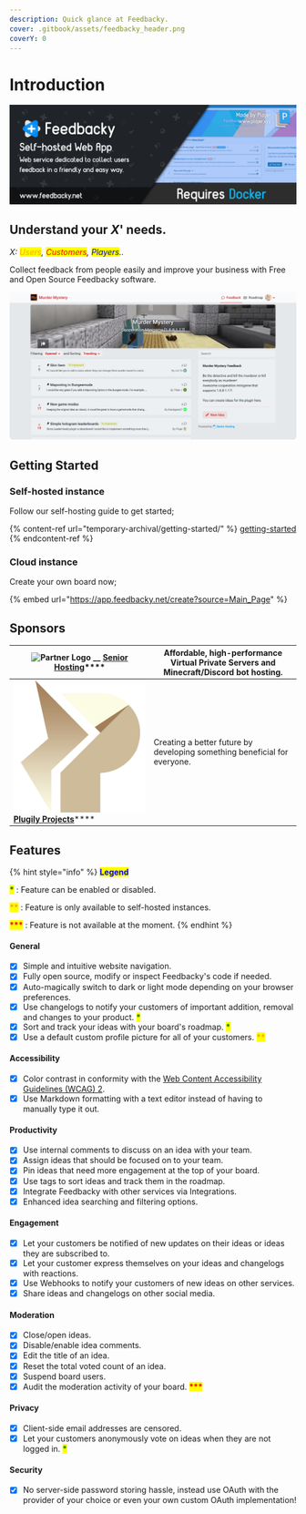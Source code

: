 ```yaml
---
description: Quick glance at Feedbacky.
cover: .gitbook/assets/feedbacky_header.png
coverY: 0
---
```


# Introduction

![](<.gitbook/assets/image (9).png>)

## Understand your _X_' needs.

_X: <mark style="color:orange;">Users</mark>, <mark style="color:red;">Customers</mark>, <mark style="color:blue;">Players</mark>.._

Collect feedback from people easily and improve your business with Free and Open Source Feedbacky software.

![](<.gitbook/assets/image (5).png>)

## Getting Started

### Self-hosted instance

Follow our self-hosting guide to get started;

{% content-ref url="temporary-archival/getting-started/" %}
[getting-started](temporary-archival/getting-started/)
{% endcontent-ref %}

### Cloud instance

Create your own board now;

{% embed url="https://app.feedbacky.net/create?source=Main_Page" %}

## Sponsors

| ![Partner Logo](https://cdn.feedbacky.net/static/img/partner-logo.png) __ [**Senior Hosting**](./)**** | Affordable, high-performance Virtual Private Servers and Minecraft/Discord bot hosting. |
| ------------------------------------------------------------------------------------------------------ | --------------------------------------------------------------------------------------- |
| ![](<.gitbook/assets/image (4).png>) [**Plugily Projects**](https://plugily.xyz)****                   | Creating a better future by developing something beneficial for everyone.               |

## Features

{% hint style="info" %}
<mark style="color:blue;">**Legend**</mark>

<mark style="color:green;">**\***</mark> : Feature can be enabled or disabled.

<mark style="color:orange;">**\*\***</mark> : Feature is only available to self-hosted instances.&#x20;

<mark style="color:red;">**\*\*\***</mark> : Feature is not available at the moment.
{% endhint %}

#### **General**

* [x] Simple and intuitive website navigation.
* [x] Fully open source, modify or inspect Feedbacky's code if needed.
* [x] Auto-magically switch to dark or light mode depending on your browser preferences.
* [x] Use changelogs to notify your customers of important addition, removal and changes to your product. <mark style="color:green;">**\***</mark>
* [x] Sort and track your ideas with your board's roadmap. <mark style="color:green;">**\***</mark>
* [x] Use a default custom profile picture for all of your customers. <mark style="color:orange;">**\*\***</mark>

#### **Accessibility**

* [x] Color contrast in conformity with the [Web Content Accessibility Guidelines (WCAG) 2](https://www.w3.org/TR/WCAG21/#contrast-enhanced).
* [x] Use Markdown formatting with a text editor instead of having to manually type it out.

#### **Productivity**

* [x] Use internal comments to discuss on an idea with your team.
* [x] Assign ideas that should be focused on to your team.&#x20;
* [x] Pin ideas that need more engagement at the top of your board.&#x20;
* [x] Use tags to sort ideas and track them in the roadmap.
* [x] Integrate Feedbacky with other services via Integrations.
* [x] Enhanced idea searching and filtering options.

#### **Engagement**&#x20;

* [x] Let your customers be notified of new updates on their ideas or ideas they are subscribed to.
* [x] Let your customer express themselves on your ideas and changelogs with reactions.
* [x] Use Webhooks to notify your customers of new ideas on other services.
* [x] Share ideas and changelogs on other social media.

#### **Moderation**

* [x] Close/open ideas.
* [x] Disable/enable idea comments.
* [x] Edit the title of an idea.
* [x] Reset the total voted count of an idea.
* [x] Suspend board users.
* [x] Audit the moderation activity of your board. <mark style="color:red;">**\*\*\***</mark>

#### Privacy

* [x] Client-side email addresses are censored.
* [x] Let your customers anonymously vote on ideas when they are not logged in. <mark style="color:green;">**\***</mark>

#### **Security**

* [x] No server-side password storing hassle, instead use OAuth with the provider of your choice or even your own custom OAuth implementation!
